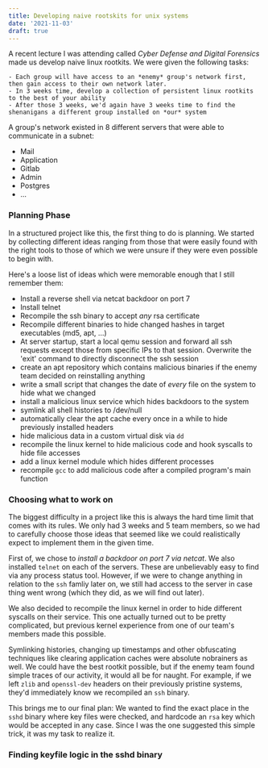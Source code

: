 ```yaml
---
title: Developing naive rootskits for unix systems
date: '2021-11-03'
draft: true
--- 
```


A recent lecture I was attending called *Cyber Defense and Digital Forensics* made us develop naive linux rootkits. We were given the following tasks:

```
- Each group will have access to an *enemy* group's network first, then gain access to their own network later.
- In 3 weeks time, develop a collection of persistent linux rootkits to the best of your ability
- After those 3 weeks, we'd again have 3 weeks time to find the shenanigans a different group installed on *our* system
```

A group's network existed in 8 different servers that were able to communicate in a subnet:

- Mail
- Application
- Gitlab
- Admin
- Postgres
- ...

### Planning Phase

In a structured project like this, the first thing to do is planning. We started by collecting different ideas ranging from those that were easily found with the right tools to those of which we were unsure if they were even possible to begin with. 

Here's a loose list of ideas which were memorable enough that I still remember them:

- Install a reverse shell via netcat backdoor on port 7
- Install telnet
- Recompile the ssh binary to accept *any* rsa certificate
- Recompile different binaries to hide changed hashes in target executables (md5, apt, ...)
- At server startup, start a local qemu session and forward all ssh requests except those from specific IPs to that session. Overwrite the 'exit' command to directly disconnect the ssh session
- create an apt repository which contains malicious binaries if the enemy team decided on reinstalling anything
- write a small script that changes the date of *every* file on the system to hide what we changed
- install a malicious linux service which hides backdoors to the system
- symlink all shell histories to /dev/null
- automatically clear the apt cache every once in a while to hide previously installed headers
- hide malicious data in a custom virtual disk via `dd`
- recompile the linux kernel to hide malicious code and hook syscalls to hide file accesses
- add a linux kernel module which hides different processes
- recompile `gcc` to add malicious code after a compiled program's main function


### Choosing what to work on

The biggest difficulty in a project like this is always the hard time limit that comes with its rules. We only had 3 weeks and 5 team members, so we had to carefully choose those ideas that seemed like we could realistically expect to implement them in the given time. 

First of, we chose to *install a backdoor on port 7 via netcat*. We also installed `telnet` on each of the servers. These are unbelievably easy to find via any process status tool. However, if we were to change anything in relation to the `ssh` famliy later on, we still had access to the server in case thing went wrong (which they did, as we will find out later).

We also decided to recompile the linux kernel in order to hide different syscalls on their service. This one actually turned out to be pretty complicated, but previous kernel experience from one of our team's members made this possible. 

Symlinking histories, changing up timestamps and other obfuscating techniques like clearing application caches were absolute nobrainers as well. We could have the best rootkit possible, but if the enemy team found simple traces of our activity, it would all be for naught. For example, if we left `zlib` and `openssl-dev` headers on their previously pristine systems, they'd immediately know we recompiled an `ssh` binary.

This brings me to our final plan: We wanted to find the exact place in the `sshd` binary where key files were checked, and hardcode an `rsa` key which would be accepted in any case. Since I was the one suggested this simple trick, it was my task to realize it. 

### Finding keyfile logic in the sshd binary

